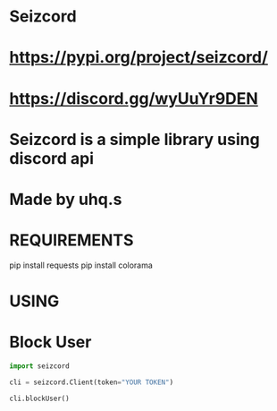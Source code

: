 # Seizcord
# https://pypi.org/project/seizcord/
# https://discord.gg/wyUuYr9DEN

# Seizcord is a simple library using discord api
# Made by uhq.s

# REQUIREMENTS 

pip install requests
pip install colorama

# USING


# Block User  

```python
import seizcord

cli = seizcord.Client(token="YOUR TOKEN")

cli.blockUser()
```
